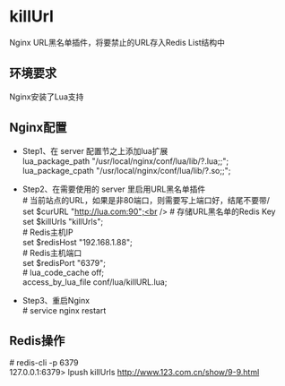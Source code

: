 # killUrl
Nginx URL黑名单插件，将要禁止的URL存入Redis List结构中

## 环境要求
Nginx安装了Lua支持

## Nginx配置
- Step1、在 server 配置节之上添加lua扩展<br/>
lua_package_path "/usr/local/nginx/conf/lua/lib/?.lua;;";<br />
lua_package_cpath "/usr/local/nginx/conf/lua/lib/?.so;;";<br />

- Step2、在需要使用的 server 里启用URL黑名单插件<br />
&#35; 当前站点的URL，如果是非80端口，则需要写上端口好，结尾不要带/<br />
set $curURL "http://lua.com:90";<br />
&#35; 存储URL黑名单的Redis Key<br />
set $killUrls "killUrls";<br />
&#35; Redis主机IP<br />
set $redisHost "192.168.1.88";<br />
&#35; Redis主机端口<br />
set $redisPort "6379";<br />
&#35; lua_code_cache off;<br />
access_by_lua_file conf/lua/killURL.lua;<br />

- Step3、重启Nginx<br />
&#35; service nginx restart


## Redis操作
&#35; redis-cli -p 6379<br />
127.0.0.1:6379> lpush killUrls http://www.123.com.cn/show/9-9.html
